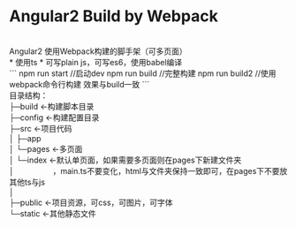 # Angular2 Build by Webpack
<br>
Angular2 使用Webpack构建的脚手架（可多页面）
<br>
* 使用ts
* 可写plain js，可写es6，使用babel编译
<br>
```
npm run start //启动dev
npm run build //完整构建
npm run build2 //使用webpack命令行构建 效果与build一致
```
<br>
目录结构：<br>
├─build <-构建脚本目录<br>
├─config <-构建配置目录<br>
├─src <-项目代码<br>
│  ├─app<br>
│  └─pages <-多页面<br>
│      └─index <-默认单页面，如果需要多页面则在pages下新建文件夹<br>
│　　　　　，main.ts不要变化，html与文件夹保持一致即可，在pages下不要放其他ts与js<br>
│<br>
├─public <-项目资源，可css，可图片，可字体<br>
└─static <-其他静态文件<br>
